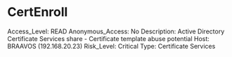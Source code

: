 # CertEnroll

Access_Level: READ
Anonymous_Access: No
Description: Active Directory Certificate Services share - Certificate template abuse potential
Host: BRAAVOS (192.168.20.23)
Risk_Level: Critical
Type: Certificate Services